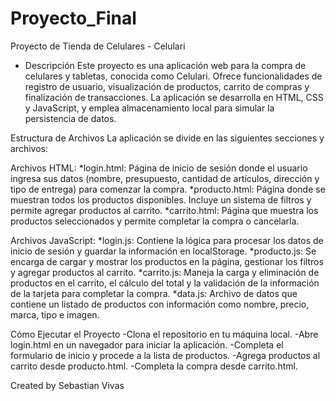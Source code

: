# Proyecto_Final

Proyecto de Tienda de Celulares - Celulari
* Descripción
    Este proyecto es una aplicación web para la compra de celulares y tabletas, conocida como Celulari. Ofrece funcionalidades de registro de usuario, visualización de productos, carrito de compras y finalización de transacciones. La aplicación se desarrolla en HTML, CSS y JavaScript, y emplea almacenamiento local para simular la persistencia de datos.

Estructura de Archivos
  La aplicación se divide en las siguientes secciones y archivos:

Archivos HTML:
      *login.html: Página de inicio de sesión donde el usuario ingresa sus datos (nombre, presupuesto, cantidad de artículos, dirección y     tipo   de entrega) para comenzar la compra​.
      *producto.html: Página donde se muestran todos los productos disponibles. Incluye un sistema de filtros y permite agregar productos     al carrito.
      *carrito.html: Página que muestra los productos seleccionados y permite completar la compra o cancelarla​.

Archivos JavaScript:
      *login.js: Contiene la lógica para procesar los datos de inicio de sesión y guardar la información en localStorage​.
      *producto.js: Se encarga de cargar y mostrar los productos en la página, gestionar los filtros y agregar productos al carrito​.
      *carrito.js: Maneja la carga y eliminación de productos en el carrito, el cálculo del total y la validación de la información de la     tarjeta para completar la compra.
      *data.js: Archivo de datos que contiene un listado de productos con información como nombre, precio, marca, tipo e imagen.


Cómo Ejecutar el Proyecto
  -Clona el repositorio en tu máquina local.
  -Abre login.html en un navegador para iniciar la aplicación.
  -Completa el formulario de inicio y procede a la lista de productos.
  -Agrega productos al carrito desde producto.html.
  -Completa la compra desde carrito.html.

Created by Sebastian Vivas
